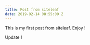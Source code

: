 ```yaml
---
title: Post from siteleaf
date: 2019-02-14 08:55:00 Z
---
```


This is my first post from siteleaf. Enjoy !

Update !